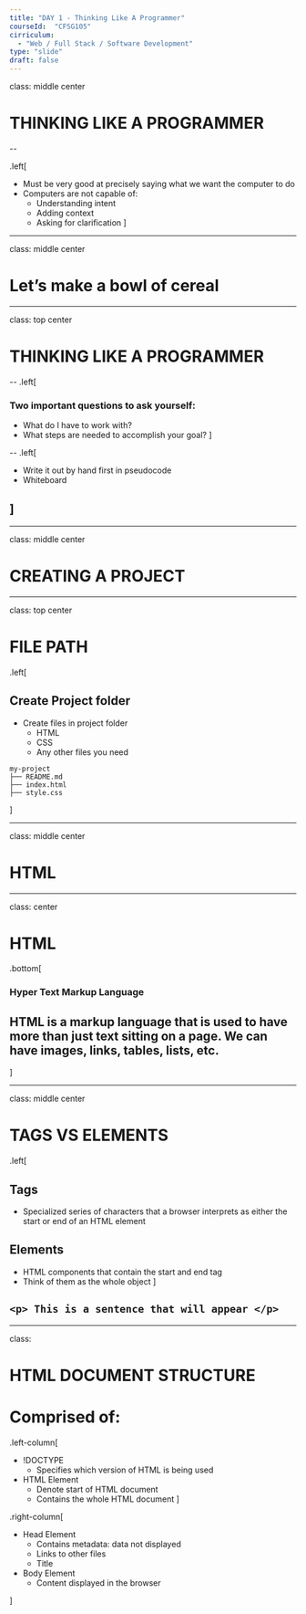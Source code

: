 ```yaml
---
title: "DAY 1 - Thinking Like A Programmer"
courseId:  "CFSG105"
cirriculum:
  - "Web / Full Stack / Software Development"
type: "slide"
draft: false
---
```


class: middle center

# THINKING LIKE A PROGRAMMER

--

.left[

* Must be very good at precisely saying what we want the computer to do
* Computers are not capable of:
  * Understanding intent
  * Adding context
  * Asking for clarification
    ]

---

class: middle center

# Let’s make a bowl of cereal

---

class: top center

# THINKING LIKE A PROGRAMMER

--
.left[

### Two important questions to ask yourself:

* What do I have to work with?
* What steps are needed to accomplish your goal?
  ]

--
.left[

* Write it out by hand first in pseudocode
* Whiteboard

## ]

---

class: middle center

# CREATING A PROJECT

---

class: top center

# FILE PATH

.left[

## Create Project folder

* Create files in project folder
  * HTML
  * CSS
  * Any other files you need

```
my-project
├── README.md
├── index.html
├── style.css
```

]

---

class: middle center

# HTML

---

class: center

# HTML

.bottom[

### Hyper Text Markup Language

## HTML is a markup language that is used to have more than just text sitting on a page. We can have images, links, tables, lists, etc.

]

---

class: middle center

# TAGS VS ELEMENTS

.left[

## Tags

* Specialized series of characters that a browser interprets as either the start or end of an HTML element

## Elements

* HTML components that contain the start and end tag
* Think of them as the whole object
  ]

## `<p> This is a sentence that will appear </p>`

---

class:

# HTML DOCUMENT STRUCTURE

# Comprised of:

.left-column[

* !DOCTYPE
  * Specifies which version of HTML is being used
* HTML Element
  * Denote start of HTML document
  * Contains the whole HTML document
    ]

.right-column[

* Head Element
  * Contains metadata: data not displayed
  * Links to other files
  * Title
* Body Element
  * Content displayed in the browser

]
